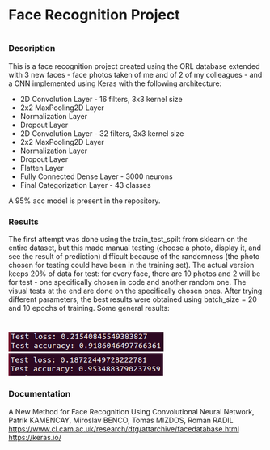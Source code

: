 # Face Recognition Project
#
### Description
This is a face recognition project created using the ORL database extended with 3 new faces - face photos taken of me and of 2 of my colleagues - and a CNN implemented using Keras with the following architecture:
- 2D Convolution Layer - 16 filters, 3x3 kernel size
- 2x2 MaxPooling2D Layer
- Normalization Layer
- Dropout Layer
- 2D Convolution Layer - 32 filters, 3x3 kernel size
- 2x2 MaxPooling2D Layer
- Normalization Layer
- Dropout Layer
- Flatten Layer
- Fully Connected Dense Layer - 3000 neurons
- Final Categorization Layer - 43 classes

A 95% acc model is present in the repository.

### Results
The first attempt was done using the train_test_spilt from sklearn on the entire dataset, but this made manual testing (choose a photo, display it, and see the result of prediction) difficult because of the randomness (the photo chosen for testing could have been in the training set).
The actual version keeps 20% of data for test: for every face, there are 10 photos and 2 will be for test - one specifically chosen in code and another random one. The visual tests at the end are done on the specifically chosen ones.
After trying different parameters, the best results were obtained using batch_size = 20 and 10 epochs of training.
Some general results:
#
![R1](results1.png)
![R2](results2.png)

### Documentation
 A New Method for Face Recognition Using Convolutional Neural Network, Patrik KAMENCAY, Miroslav BENCO, Tomas MIZDOS, Roman RADIL
https://www.cl.cam.ac.uk/research/dtg/attarchive/facedatabase.html
https://keras.io/

